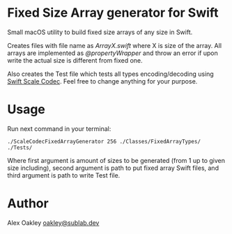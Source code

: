 # Fixed Size Array generator for Swift

Small macOS utility to build fixed size arrays of any size in Swift.

Creates files with file name as *ArrayX.swift* where X is size of the array.
All arrays are implemented as *@propertyWrapper* and throw an error if upon write the actual size is different from fixed one.

Also creates the Test file which tests all types encoding/decoding using [Swift Scale Codec](https://github.com/sublabdev/scale-codec-swift).
Feel free to change anything for your purpose.

# Usage

Run next command in your terminal:

    ./ScaleCodecFixedArrayGenerator 256 ./Classes/FixedArrayTypes/ ./Tests/

Where first argument is amount of sizes to be generated (from 1 up to given size including), second argument is path to put fixed array Swift files, and third argument is 
path to write Test file.

# Author
Alex Oakley [oakley@sublab.dev](mailto:%20oakley@sublab.dev)
